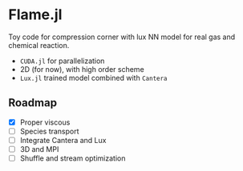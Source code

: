 # Flame.jl

Toy code for compression corner with lux NN model for real gas and chemical reaction.

- `CUDA.jl` for parallelization
- 2D (for now), with high order scheme
- `Lux.jl` trained model combined with `Cantera`

## Roadmap
- [x] Proper viscous
- [ ] Species transport
- [ ] Integrate Cantera and Lux
- [ ] 3D and MPI
- [ ] Shuffle and stream optimization